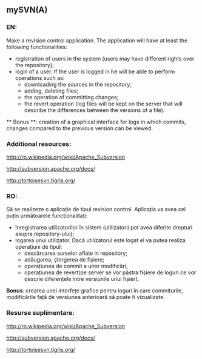 ## mySVN(A)
### EN:
Make a revision control application.
The application will have at least the following functionalities:
- registration of users in the system (users may have different rights over the repository);
- login of a user. If the user is logged in he will be able to perform operations such as:
    - downloading the sources in the repository;
    - adding, deleting files;
    - the operation of committing changes;
    - the revert operation (log files will be kept on the server that will describe the differences between the versions of a file).

** Bonus **: creation of a graphical interface for logs in which commits, changes compared to the previous version can be viewed.

### Additional resources:
http://ro.wikipedia.org/wiki/Apache_Subversion

http://subversion.apache.org/docs/

http://tortoisesvn.tigris.org/

### RO:
Să se realizeze o aplicație de tipul revision control. 
Aplicația va avea cel puțin următoarele funcționalitați: 
- înregistrarea utilizatorilor în sistem (utilizatorii pot avea diferite drepturi asupra repository-ului);
- logarea unui utilizator. Dacă utilizatorul este logat el va putea realiza operațiuni de tipul:
  - descărcarea surselor aflate in repository;
  - adăugarea, ștergerea de fișiere;
  - operațiunea de commit a unor modificări;
  - operațiunea de revert(pe server se vor păstra fișiere de loguri ce vor descrie diferențele între versiunile unui fișier). 

**Bonus**: crearea unei interfețe grafice pentru loguri în care commiturile, modificările față de versiunea anterioară să poate fi vizualizate.

### Resurse suplimentare: 
http://ro.wikipedia.org/wiki/Apache_Subversion

http://subversion.apache.org/docs/

http://tortoisesvn.tigris.org/